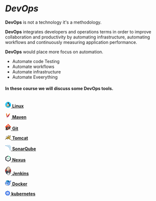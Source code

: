 # **_DevOps_**

**DevOps** is not a technology it's a methodology.

 **DevOps** integrates developers and operations terms in order to improve collaboration and productivity by automating infrastructure, automating workflows and continuously measuring application performance.
 
 **DevOps** would place more focus on automation.
 - Automate code Testing
 - Automate workflows
 - Automate infrastructure
 - Automate Eveerything

#### In these course we will discuss some __DevOps__ tools.
\
<a href="https://nothingpa.github.io/testing/topics/Linux"><img src="images/Linux.png" width="19"/> <b>Linux</b> </a>

<a href=""><img src="images/Maven.png" width="19"/> <b>Maven</b></a>

<a href=""><img src="images/Git.png" width="19"/> <b>Git</b></a>

<a href=""><img src="images/Tomcat.png" width="19"/> <b>Tomcat</b></a>

<a href=""><img src="images/SonarQube.png" width="19"/> <b>SonarQube</b></a>

<a href=""><img src="images/Nexus.png" width="19"/> <b>Nexus</b></a>

<a href=""><img src="images/Jenkins.png" width="19"/> <b>Jenkins</b></a>

<a href=""><img src="images/Docker.png" width="19"/> <b>Docker</b></a>

<a href=""><img src="images/Kubernetes.png" width="16"/> <b>kubernetes</b></a>
